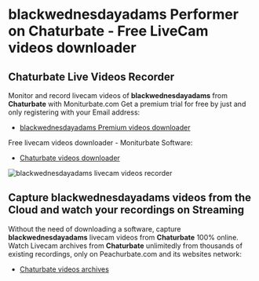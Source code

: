 # blackwednesdayadams Performer on Chaturbate - Free LiveCam videos downloader

## Chaturbate Live Videos Recorder

Monitor and record livecam videos of **blackwednesdayadams** from **Chaturbate** with Moniturbate.com
Get a premium trial for free by just and only registering with your Email address:
* [blackwednesdayadams Premium videos downloader](https://moniturbate.com/request-demo-licence-key.html)

Free livecam videos downloader - Moniturbate Software:
* [Chaturbate videos downloader](https://moniturbate.com/moniturbate-download-software.html)

![blackwednesdayadams livecam videos recorder](https://peachurnet.com/templates/moniturbate-software.png)


## Capture blackwednesdayadams videos from the Cloud and watch your recordings on Streaming

Without the need of downloading a software, capture **blackwednesdayadams** livecam videos from **Chaturbate** 100% online.
Watch Livecam archives from **Chaturbate** unlimitedly from thousands of existing recordings, only on Peachurbate.com and its websites network:
* [Chaturbate videos archives](https://peachurnet.com/)
